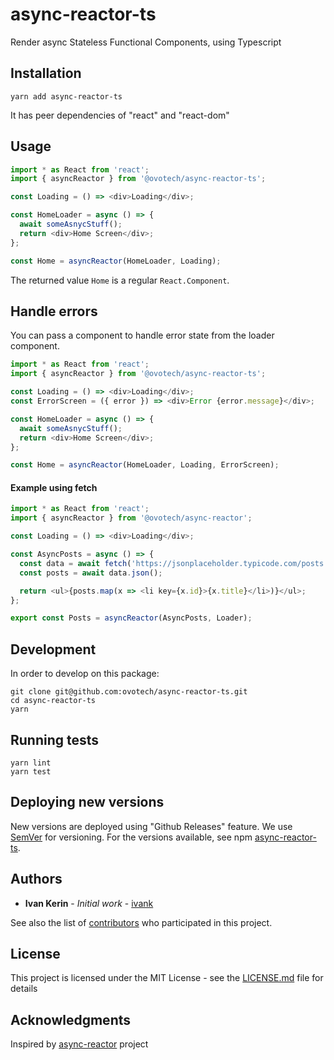 # async-reactor-ts

Render async Stateless Functional Components, using Typescript

## Installation

```shell
yarn add async-reactor-ts
```

It has peer dependencies of "react" and "react-dom"

## Usage

```js
import * as React from 'react';
import { asyncReactor } from '@ovotech/async-reactor-ts';

const Loading = () => <div>Loading</div>;

const HomeLoader = async () => {
  await someAsnycStuff();
  return <div>Home Screen</div>;
};

const Home = asyncReactor(HomeLoader, Loading);
```

The returned value `Home` is a regular `React.Component`.

## Handle errors

You can pass a component to handle error state from the loader component.

```js
import * as React from 'react';
import { asyncReactor } from '@ovotech/async-reactor-ts';

const Loading = () => <div>Loading</div>;
const ErrorScreen = ({ error }) => <div>Error {error.message}</div>;

const HomeLoader = async () => {
  await someAsnycStuff();
  return <div>Home Screen</div>;
};

const Home = asyncReactor(HomeLoader, Loading, ErrorScreen);
```

#### Example using fetch

```js
import * as React from 'react';
import { asyncReactor } from '@ovotech/async-reactor';

const Loading = () => <div>Loading</div>;

const AsyncPosts = async () => {
  const data = await fetch('https://jsonplaceholder.typicode.com/posts');
  const posts = await data.json();

  return <ul>{posts.map(x => <li key={x.id}>{x.title}</li>)}</ul>;
};

export const Posts = asyncReactor(AsyncPosts, Loader);
```

## Development

In order to develop on this package:

```shell
git clone git@github.com:ovotech/async-reactor-ts.git
cd async-reactor-ts
yarn
```

## Running tests

```shell
yarn lint
yarn test
```

## Deploying new versions

New versions are deployed using "Github Releases" feature.
We use [SemVer](http://semver.org/) for versioning. For the versions available, see npm [async-reactor-ts](https://www.npmjs.com/package/@ovotech/async-reactor).

## Authors

- **Ivan Kerin** - _Initial work_ - [ivank](https://github.com/ivank)

See also the list of [contributors](https://github.com/ovotech/async-reactor-ts/graphs/contributors) who participated in this project.

## License

This project is licensed under the MIT License - see the [LICENSE.md](LICENSE.md) file for details

## Acknowledgments

Inspired by [async-reactor](https://github.com/xtuc/async-reactor) project
